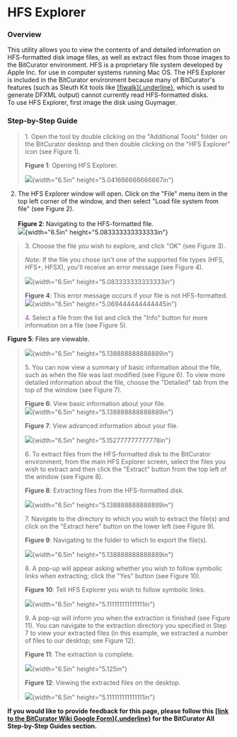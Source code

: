# **HFS Explorer**

### **Overview**

This utility allows you to view the contents of and detailed information
on HFS-formatted disk image files, as well as extract files from those
images to the BitCurator environment. HFS is a proprietary file system
developed by Apple Inc. for use in computer systems running Mac OS. The
HFS Explorer is included in the BitCurator environment because many of
BitCurator\'s features (such as Sleuth Kit tools like
[[fiwalk]{.underline}](https://forensicswiki.xyz/wiki/index.php?title=Fiwalk),
which is used to generate DFXML output) cannot currently read
HFS-formatted disks.\
To use HFS Explorer, first image the disk using Guymager.

### **Step-by-Step Guide**

> 1\. Open the tool by double clicking on the \"Additional Tools\"
> folder on the BitCurator desktop and then double clicking on the \"HFS
> Explorer\" icon (see Figure 1).
>
> **Figure 1**: Opening HFS Explorer.
>
> ![](./media/image2.png){width="6.5in" height="5.041666666666667in"}

2.  The HFS Explorer window will open. Click on the \"File\" menu item
    in the top left corner of the window, and then select \"Load file
    system from file\" (see Figure 2).\
    \
    **Figure 2**: Navigating to the HFS-formatted file.\
    ![](./media/image9.png){width="6.5in" height="5.083333333333333in"}

> 3\. Choose the file you wish to explore, and click \"OK\" (see Figure
> 3).
>
> *Note:* If the file you chose isn\'t one of the supported file types
> (HFS, HFS+, HFSX), you\'ll receive an error message (see Figure 4).
>
> ![](./media/image9.png){width="6.5in" height="5.083333333333333in"}
>
> **Figure 4**: This error message occurs if your file is not
> HFS-formatted. ![](./media/image11.png){width="6.5in"
> height="5.069444444444445in"}
>
> 4\. Select a file from the list and click the \"Info\" button for more
> information on a file (see Figure 5).

**Figure 5**: Files are viewable.

> ![](./media/image4.png){width="6.5in" height="5.138888888888889in"}
>
> 5\. You can now view a summary of basic information about the file,
> such as when the file was last modified (see Figure 6). To view more
> detailed information about the file, choose the \"Detailed\" tab from
> the top of the window (see Figure 7).
>
> **Figure 6**: View basic information about your file.\
> ![](./media/image6.png){width="6.5in" height="5.138888888888889in"}
>
> **Figure 7**: View advanced information about your file.
>
> ![](./media/image10.png){width="6.5in" height="5.152777777777778in"}
>
> 6\. To extract files from the HFS-formatted disk to the BitCurator
> environment, from the main HFS Explorer screen, select the files you
> wish to extract and then click the \"Extract\" button from the top
> left of the window (see Figure 8).
>
> **Figure 8**: Extracting files from the HFS-formatted disk.
>
> ![](./media/image3.png){width="6.5in" height="5.138888888888889in"}
>
> 7\. Navigate to the directory to which you wish to extract the file(s)
> and click on the \"Extract here\" button on the lower left (see Figure
> 9).
>
> **Figure 9**: Navigating to the folder to which to export the file(s).
>
> ![](./media/image5.png){width="6.5in" height="5.138888888888889in"}
>
> 8\. A pop-up will appear asking whether you wish to follow symbolic
> links when extracting; click the \"Yes\" button (see Figure 10).
>
> **Figure 10**: Tell HFS Explorer you wish to follow symbolic links.
>
> ![](./media/image7.png){width="6.5in" height="5.111111111111111in"}
>
> 9\. A pop-up will inform you when the extraction is finished (see
> Figure 11). You can navigate to the extraction directory you specified
> in Step 7 to view your extracted files (in this example, we extracted
> a number of files to our desktop; see Figure 12).
>
> **Figure 11**: The extraction is complete.
>
> ![](./media/image1.png){width="6.5in" height="5.125in"}
>
> **Figure 12**: Viewing the extracted files on the desktop.
>
> ![](./media/image12.png){width="6.5in" height="5.111111111111111in"}

**If you would like to provide feedback for this page, please follow
this** **[[link to the BitCurator Wiki Google
Form]{.underline}](https://docs.google.com/forms/d/e/1FAIpQLSelmRx1VmgDEg3dU5_8cXZy9MZ5v8_sAl-Ur2nPFLAi6Lvu2w/viewform?usp=sf_link)
for the BitCurator All Step-by-Step Guides section.**
